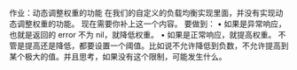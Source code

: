 作业：动态调整权重的功能
在我们的自定义的负载均衡实现里面，并没有实现动态调整权重的功能。
现在需要你补上这一个内容。
要做到：
• 如果是异常响应，也就是返回的 error 不为 nil，就降低权重。
• 如果是正常响应，就提高权重。
不管是提高还是降低，都要设置一个阈值。比如说不允许降低到负数，不允许提高到某个极大的值。并且思考，如果没有这个限制，可能发生什么。